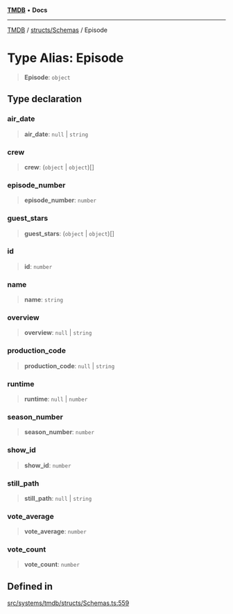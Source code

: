 [**TMDB**](../../../README.md) • **Docs**

***

[TMDB](../../../README.md) / [structs/Schemas](../README.md) / Episode

# Type Alias: Episode

> **Episode**: `object`

## Type declaration

### air\_date

> **air\_date**: `null` \| `string`

### crew

> **crew**: (`object` \| `object`)[]

### episode\_number

> **episode\_number**: `number`

### guest\_stars

> **guest\_stars**: (`object` \| `object`)[]

### id

> **id**: `number`

### name

> **name**: `string`

### overview

> **overview**: `null` \| `string`

### production\_code

> **production\_code**: `null` \| `string`

### runtime

> **runtime**: `null` \| `number`

### season\_number

> **season\_number**: `number`

### show\_id

> **show\_id**: `number`

### still\_path

> **still\_path**: `null` \| `string`

### vote\_average

> **vote\_average**: `number`

### vote\_count

> **vote\_count**: `number`

## Defined in

[src/systems/tmdb/structs/Schemas.ts:559](https://github.com/Norviah/media-hub/blob/18a8c2edf600e1d27fc5173db1855dfb068c9a34/src/systems/tmdb/structs/Schemas.ts#L559)
